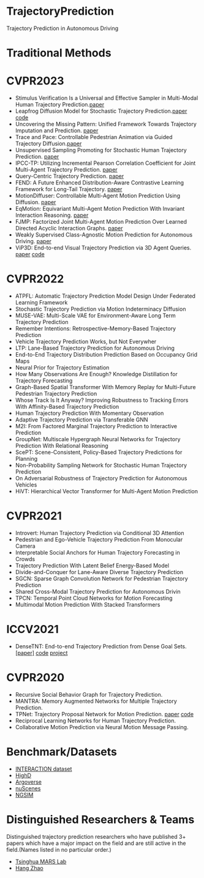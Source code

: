 # TrajectoryPrediction
Trajectory Prediction in Autonomous Driving

# Traditional Methods

# CVPR2023
- Stimulus Verification Is a Universal and Effective Sampler in Multi-Modal Human Trajectory Prediction.[paper](https://openaccess.thecvf.com/content/CVPR2023/html/Sun_Stimulus_Verification_Is_a_Universal_and_Effective_Sampler_in_Multi-Modal_CVPR_2023_paper.html) 
- Leapfrog Diffusion Model for Stochastic Trajectory Prediction.[paper](https://openaccess.thecvf.com/content/CVPR2023/html/Mao_Leapfrog_Diffusion_Model_for_Stochastic_Trajectory_Prediction_CVPR_2023_paper.htmlhttps://openaccess.thecvf.com/content/CVPR2023/html/Mao_Leapfrog_Diffusion_Model_for_Stochastic_Trajectory_Prediction_CVPR_2023_paper.html) [code](https://github.com/MediaBrain-SJTU/LED)
- Uncovering the Missing Pattern: Unified Framework Towards Trajectory Imputation and Prediction. [paper](https://openaccess.thecvf.com/content/CVPR2023/html/Xu_Uncovering_the_Missing_Pattern_Unified_Framework_Towards_Trajectory_Imputation_and_CVPR_2023_paper.html) 
- Trace and Pace: Controllable Pedestrian Animation via Guided Trajectory Diffusion.[paper](https://openaccess.thecvf.com/content/CVPR2023/html/Rempe_Trace_and_Pace_Controllable_Pedestrian_Animation_via_Guided_Trajectory_Diffusion_CVPR_2023_paper.html) 
- Unsupervised Sampling Promoting for Stochastic Human Trajectory Prediction. [paper](https://openaccess.thecvf.com/content/CVPR2023/html/Chen_Unsupervised_Sampling_Promoting_for_Stochastic_Human_Trajectory_Prediction_CVPR_2023_paper.html) 
- IPCC-TP: Utilizing Incremental Pearson Correlation Coefficient for Joint Multi-Agent Trajectory Prediction. [paper](https://openaccess.thecvf.com/content/CVPR2023/html/Zhu_IPCC-TP_Utilizing_Incremental_Pearson_Correlation_Coefficient_for_Joint_Multi-Agent_Trajectory_CVPR_2023_paper.html) 
- Query-Centric Trajectory Prediction. [paper](https://openaccess.thecvf.com/content/CVPR2023/html/Zhou_Query-Centric_Trajectory_Prediction_CVPR_2023_paper.html) 
- FEND: A Future Enhanced Distribution-Aware Contrastive Learning Framework for Long-Tail Trajectory. [paper](https://openaccess.thecvf.com/content/CVPR2023/html/Wang_FEND_A_Future_Enhanced_Distribution-Aware_Contrastive_Learning_Framework_for_Long-Tail_CVPR_2023_paper.html) 
- MotionDiffuser: Controllable Multi-Agent Motion Prediction Using Diffusion. [paper](https://openaccess.thecvf.com/content/CVPR2023/html/Jiang_MotionDiffuser_Controllable_Multi-Agent_Motion_Prediction_Using_Diffusion_CVPR_2023_paper.html) 
- EqMotion: Equivariant Multi-Agent Motion Prediction With Invariant Interaction Reasoning. [paper](https://openaccess.thecvf.com/content/CVPR2023/html/Xu_EqMotion_Equivariant_Multi-Agent_Motion_Prediction_With_Invariant_Interaction_Reasoning_CVPR_2023_paper.htmlhttps://openaccess.thecvf.com/content/CVPR2023/html/Xu_EqMotion_Equivariant_Multi-Agent_Motion_Prediction_With_Invariant_Interaction_Reasoning_CVPR_2023_paper.html) 
- FJMP: Factorized Joint Multi-Agent Motion Prediction Over Learned Directed Acyclic Interaction Graphs. [paper](https://openaccess.thecvf.com/content/CVPR2023/html/Rowe_FJMP_Factorized_Joint_Multi-Agent_Motion_Prediction_Over_Learned_Directed_Acyclic_CVPR_2023_paper.html) 
- Weakly Supervised Class-Agnostic Motion Prediction for Autonomous Driving. [paper](https://openaccess.thecvf.com/content/CVPR2023/html/Li_Weakly_Supervised_Class-Agnostic_Motion_Prediction_for_Autonomous_Driving_CVPR_2023_paper.html)
- ViP3D: End-to-end Visual Trajectory Prediction via 3D Agent Queries. [paper](https://openaccess.thecvf.com/content/CVPR2023/html/Gu_ViP3D_End-to-End_Visual_Trajectory_Prediction_via_3D_Agent_Queries_CVPR_2023_paper.html) [code](https://github.com/Tsinghua-MARS-Lab/ViP3D)

# CVPR2022
- ATPFL: Automatic Trajectory Prediction Model Design Under Federated Learning Framework
- Stochastic Trajectory Prediction via Motion Indeterminacy Diffusion
- MUSE-VAE: Multi-Scale VAE for Environment-Aware Long Term Trajectory Prediction
- Remember Intentions: Retrospective-Memory-Based Trajectory Prediction
- Vehicle Trajectory Prediction Works, but Not Everywher
- LTP: Lane-Based Trajectory Prediction for Autonomous Driving
- End-to-End Trajectory Distribution Prediction Based on Occupancy Grid Maps
- Neural Prior for Trajectory Estimation
- How Many Observations Are Enough? Knowledge Distillation for Trajectory Forecasting
- Graph-Based Spatial Transformer With Memory Replay for Multi-Future Pedestrian Trajectory Prediction
- Whose Track Is It Anyway? Improving Robustness to Tracking Errors With Affinity-Based Trajectory Prediction
- Human Trajectory Prediction With Momentary Observation
- Adaptive Trajectory Prediction via Transferable GNN
- M2I: From Factored Marginal Trajectory Prediction to Interactive Prediction
- GroupNet: Multiscale Hypergraph Neural Networks for Trajectory Prediction With Relational Reasoning
- ScePT: Scene-Consistent, Policy-Based Trajectory Predictions for Planning
- Non-Probability Sampling Network for Stochastic Human Trajectory Prediction
- On Adversarial Robustness of Trajectory Prediction for Autonomous Vehicles
- HiVT: Hierarchical Vector Transformer for Multi-Agent Motion Prediction

# CVPR2021
- Introvert: Human Trajectory Prediction via Conditional 3D Attention
- Pedestrian and Ego-Vehicle Trajectory Prediction From Monocular Camera
- Interpretable Social Anchors for Human Trajectory Forecasting in Crowds
- Trajectory Prediction With Latent Belief Energy-Based Model
- Divide-and-Conquer for Lane-Aware Diverse Trajectory Prediction
- SGCN: Sparse Graph Convolution Network for Pedestrian Trajectory Prediction
- Shared Cross-Modal Trajectory Prediction for Autonomous Drivin
- TPCN: Temporal Point Cloud Networks for Motion Forecasting
- Multimodal Motion Prediction With Stacked Transformers

# ICCV2021
- DenseTNT: End-to-end Trajectory Prediction from Dense Goal Sets. [[paper]](https://arxiv.org/abs/2108.09640https://arxiv.org/abs/2108.09640) [code](https://github.com/Tsinghua-MARS-Lab/DenseTNT) [project](https://tsinghua-mars-lab.github.io/DenseTNT/)

# CVPR2020
- Recursive Social Behavior Graph for Trajectory Prediction.
- MANTRA: Memory Augmented Networks for Multiple Trajectory Prediction.
- TPNet: Trajectory Proposal Network for Motion Prediction. [paper](https://openaccess.thecvf.com/content_CVPR_2020/html/Fang_TPNet_Trajectory_Proposal_Network_for_Motion_Prediction_CVPR_2020_paper.html) [code](https://github.com/decisionforce/TPNet)
- Reciprocal Learning Networks for Human Trajectory Prediction.
- Collaborative Motion Prediction via Neural Motion Message Passing.

# Benchmark/Datasets
- [INTERACTION dataset](http://www.interaction-dataset.com/)
- [HighD](https://www.highd-dataset.com/)
- [Argoverse](https://www.argoverse.org/)
- [nuScenes](https://www.nuscenes.org/)
- [NGSIM](https://ops.fhwa.dot.gov/trafficanalysistools/ngsim.htm)

#  Distinguished Researchers & Teams
Distinguished trajectory prediction researchers who have published 3+ papers which have a major impact on the field and are still active in the field.(Names listed in no particular order.)
- [Tsinghua MARS Lab](https://github.com/Tsinghua-MARS-Lab)
- [Hang Zhao](https://hangzhaomit.github.io/)


